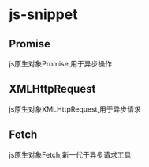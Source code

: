 # js-snippet

## Promise
js原生对象Promise,用于异步操作

## XMLHttpRequest
js原生对象XMLHttpRequest,用于异步请求

## Fetch
js原生对象Fetch,新一代于异步请求工具